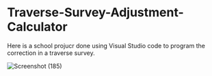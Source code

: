 # Traverse-Survey-Adjustment-Calculator
Here is a school projucr done using Visual Studio code to program the correction in a traverse survey.

![Screenshot (185)](https://user-images.githubusercontent.com/103720345/184952952-fa8eacc3-de45-4525-9e46-c831fbfadc4d.png)
